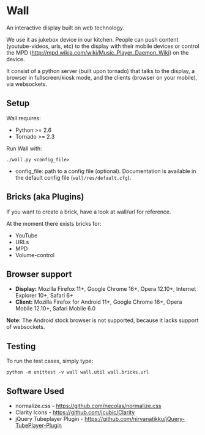 Wall
====

An interactive display built on web technology.

We use it as jukebox device in our kitchen. People can push content 
(youtube-videos, urls, etc) to the display with their mobile devices
or control the MPD (http://mpd.wikia.com/wiki/Music_Player_Daemon_Wiki)
on the device.

It consist of a python server (built upon tornado) that talks to the display, 
a browser in fullscreen/kiosk mode, and the clients (browser on your mobile), 
via websockets.

Setup
-----

Wall requires:

 * Python  >= 2.6
 * Tornado >= 2.3

Run Wall with:

    ./wall.py <config_file>

 * config_file: path to a config file (optional). Documentation is available in
   the default config file (`wall/res/default.cfg`).

Bricks (aka Plugins)
--------------------

If you want to create a brick, have a look at wall/url for reference.

At the moment there exists bricks for:

 * YouTube
 * URLs
 * MPD
 * Volume-control


Browser support
---------------

* **Display:** Mozilla Firefox 11+, Google Chrome 16+, Opera 12.10+, Internet Explorer 10+, Safari 6+
* **Client:** Mozilla Firefox for Android 11+, Google Chrome 16+, Opera Mobile 12.10+, Safari Mobile 6.0

**Note:** The Android stock browser is not supported, because it lacks support of websockets.

Testing
-------

To run the test cases, simply type:

    python -m unittest -v wall wall.util wall.bricks.url

Software Used
-------------

* normalize.css - https://github.com/necolas/normalize.css
* Clarity Icons - https://github.com/jcubic/Clarity
* jQuery Tubeplayer Plugin - https://github.com/nirvanatikku/jQuery-TubePlayer-Plugin
